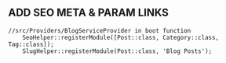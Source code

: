 ## ADD SEO META & PARAM LINKS 
```
//src/Providers/BlogServiceProvider in boot function
    SeoHelper::registerModule([Post::class, Category::class, Tag::class]);
    SlugHelper::registerModule(Post::class, 'Blog Posts');
```
    
